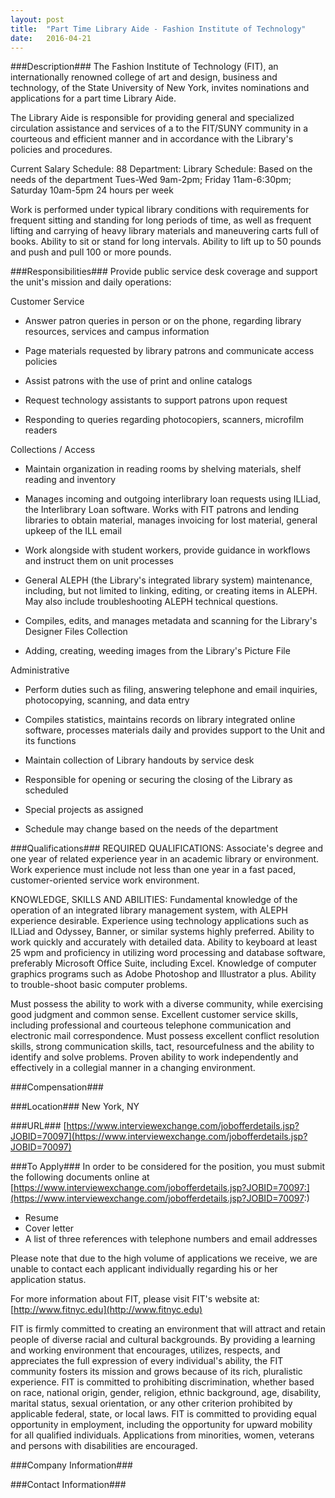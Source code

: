 ```yaml
---
layout: post
title:  "Part Time Library Aide - Fashion Institute of Technology"
date:   2016-04-21
---
```


###Description###
The Fashion Institute of Technology (FIT), an internationally renowned college of art and design, business and technology, of the State University of New York, invites nominations and applications for a part time Library Aide.

The Library Aide is responsible for providing general and specialized circulation assistance and services of a to the FIT/SUNY community in a courteous and efficient manner and in accordance with the Library's policies and procedures.

Current Salary Schedule: 88
Department: Library
Schedule: Based on the needs of the department
Tues-Wed 9am-2pm; Friday 11am-6:30pm; Saturday 10am-5pm
24 hours per week

Work is performed under typical library conditions with requirements for frequent sitting and standing for long periods of time, as well as frequent lifting and carrying of heavy library materials and maneuvering carts full of books.  Ability to sit or stand for long intervals.  Ability to lift up to 50 pounds and push and pull 100 or more pounds.


###Responsibilities###
Provide public service desk coverage and support the unit's mission and daily operations:

Customer Service

* Answer patron queries in person or on the phone, regarding library resources, services and campus information

* Page materials requested by library patrons and communicate access policies

* Assist patrons with the use of print and online catalogs

* Request technology assistants to support patrons upon request

* Responding to queries regarding photocopiers, scanners, microfilm readers

Collections / Access

* Maintain organization in reading rooms by shelving materials, shelf reading and inventory

* Manages incoming and outgoing interlibrary loan requests using ILLiad, the Interlibrary Loan software. Works with FIT patrons and lending libraries to obtain material, manages invoicing for lost material, general upkeep of the ILL email

* Work alongside with student workers, provide guidance in workflows and instruct them on unit processes

* General ALEPH (the Library's integrated library system) maintenance, including, but not limited to linking, editing, or creating items in ALEPH. May also include troubleshooting ALEPH technical questions.

* Compiles, edits, and manages metadata and scanning for the Library's Designer Files Collection

* Adding, creating, weeding images from the Library's Picture File

Administrative

* Perform duties such as filing, answering telephone and email inquiries, photocopying, scanning, and data entry

* Compiles statistics, maintains records on library integrated online software, processes materials daily and provides support to the Unit and its functions

* Maintain collection of Library handouts by service desk

* Responsible for opening or securing the closing of the Library as scheduled

* Special projects as assigned

* Schedule may change based on the needs of the department


###Qualifications###
REQUIRED QUALIFICATIONS:
Associate's degree and one year of related experience year in an academic library or environment. Work experience must include not less than one year in a fast paced, customer-oriented service work environment.

KNOWLEDGE, SKILLS AND ABILITIES:
Fundamental knowledge of the operation of an integrated library management system, with ALEPH experience desirable. Experience using technology applications such as ILLiad and Odyssey, Banner, or similar systems highly preferred. Ability to work quickly and accurately with detailed data. Ability to keyboard at least 25 wpm and proficiency in utilizing word processing and database software, preferably Microsoft Office Suite, including Excel.
Knowledge of computer graphics programs such as Adobe Photoshop and Illustrator a plus. Ability to trouble-shoot basic computer problems.

Must possess the ability to work with a diverse community, while exercising good judgment and common sense. Excellent customer service skills, including professional and courteous telephone communication and electronic mail correspondence. Must possess excellent conflict resolution skills, strong communication skills, tact, resourcefulness and the ability to identify and solve problems. Proven ability to work independently and effectively in a collegial manner in a changing environment.


###Compensation###



###Location###
New York, NY


###URL###
[https://www.interviewexchange.com/jobofferdetails.jsp?JOBID=70097](https://www.interviewexchange.com/jobofferdetails.jsp?JOBID=70097)

###To Apply###
In order to be considered for the position, you must submit the following documents online at [https://www.interviewexchange.com/jobofferdetails.jsp?JOBID=70097:](https://www.interviewexchange.com/jobofferdetails.jsp?JOBID=70097:)
* Resume
* Cover letter
* A list of three references with telephone numbers and email addresses

Please note that due to the high volume of applications we receive, we are unable to contact each applicant individually regarding his or her application status.

For more information about FIT, please visit FIT's website at: [http://www.fitnyc.edu](http://www.fitnyc.edu)

FIT is firmly committed to creating an environment that will attract and retain people of diverse racial and cultural backgrounds. By providing a learning and working environment that encourages, utilizes, respects, and appreciates the full expression of every individual's ability, the FIT community fosters its mission and grows because of its rich, pluralistic experience. FIT is committed to prohibiting discrimination, whether based on race, national origin, gender, religion, ethnic background, age, disability, marital status, sexual orientation, or any other criterion prohibited by applicable federal, state, or local laws. FIT is committed to providing equal opportunity in employment, including the opportunity for upward mobility for all qualified individuals. Applications from minorities, women, veterans and persons with disabilities are encouraged.


###Company Information###



###Contact Information###


